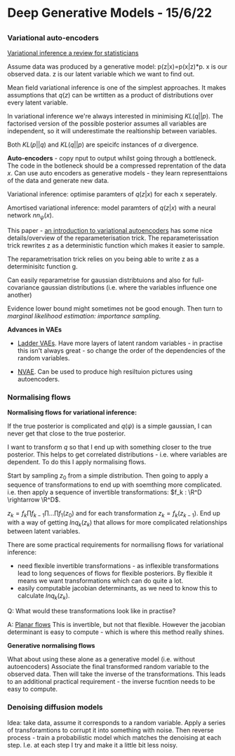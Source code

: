 # Deep Generative Models - 15/6/22
## 

### Variational auto-encoders

[Variational inference a review for statisticians](https://www.tandfonline.com/doi/full/10.1080/01621459.2017.1285773)

Assume data was produced by a generative model: p(z|x)=p(x|z)*p. x is our observed data. z is our latent variable which we want to find out. 

Mean field variational inference is one of the simplest approaches. It makes assumptions that $q(z)$ can be wrtitten as a product of distributions over every latent variable. 

In variational inference we're always interested in minimising $KL(q||p)$. The factorised version of the possible posterior assumes all variables are independent, so it will underestimate the realtionship between variables. 

Both $KL(p||q)$ and $KL(q||p)$ are speicifc instances of $\alpha$ divergence. 

**Auto-encoders** - copy nput to output whilst going through a bottleneck. The code in the botleneck should be a compressed reprentation of the data $x$. Can use auto encoders as generative models - they learn representtaions of the data and generate new data.

Variational inference: optimise paramters of $q(z|x)$ for each x seperately. 

Amortised variational inference: model paramters of $q(z|x)$ with a neural network $nn_{\psi}(x)$. 

This paper - [an introduction to variational autoencoders](https://www.nowpublishers.com/article/Details/MAL-056) has some nice details/overview of the reparameterisation trick. The reparameterissation trick rewrites z as a deterministic function which makes it easier to sample. 

The reparametrisation trick relies on you being able to write z as a determinisitc function g. 

Can easily reparametrise for gaussian distribtuions and also for full-covariance gaussian distributions (i.e. where the variables influence one another)

Evidence lower bound might sometimes not be good enough. Then turn to *marginal likelihood estimation: importance sampling*. 

**Advances in VAEs**

* [Ladder VAEs](https://proceedings.neurips.cc/paper/2016/hash/6ae07dcb33ec3b7c814df797cbda0f87-Abstract.html). Have more layers of latent random variables - in practise this isn't always great - so change the order of the dependencies of the random variables.

* [NVAE](https://proceedings.neurips.cc/paper/2020/hash/e3b21256183cf7c2c7a66be163579d37-Abstract.html). Can be used to produce high resiltuion pictures using autoencoders. 

### Normalising flows

**Normalising flows for variational inference:**

If the true posterior is complicated and $q(\psi)$ is a simple gaussian, I can never get that close to the true posterior. 

I want to transform $q$ so that I end up with something closer to the true posterior. This helps to get correlated distributions - i.e. where variables are dependent. To do this I apply normalising flows. 

Start by sampling $z_0$ from a simple distribution. Then going to apply a sequence of transformations to end up with soemthing more complicated. i.e. then apply a sequence of invertible transformations: $f_k : \R^D \rightarrow \R^D$. 

$z_k=f_k \prod f_{k-1} \prod... \prod f_1(z_0)$ and for each transformation $z_k=f_k(z_{k-1})$. End up with a way of getting $ln q_k (z_k)$ that allows for more complicated relationships between latent variables. 

There are some practical requirements for normailisng flows for variational inference:

* need flexible invertible transformations - as inflexible transformations lead to long sequences of flows for flexible posteriors. By flexible it means we want transformations which can do quite a lot. 
* easily computable jacobian determinants, as we need to know this to calculate $ln q_k (z_k)$. 

Q: What would these transformations look like in practise?

A: [Planar flows](http://proceedings.mlr.press/v37/rezende15.html) 
This is invertible, but not that flexible. However the jacobian determinant is easy to compute - which is where this method really shines. 

**Generative normalising flows**

What about using these alone as a generative model (i.e. without autoencoders)
Associate the final transformed random variable to the observed data. 
Then will take the inverse of the transformations. This leads to an additional practical requirement - the inverse fucntion needs to be easy to compute. 

### Denoising diffusion models 

Idea: take data, assume it corresponds to a random variable. Apply a series of transforamtions to corrupt it into something with noise. Then reverse process - train a probabilistic model which matches the denoising at each step. I.e. at each step I try and make it a little bit less noisy. 